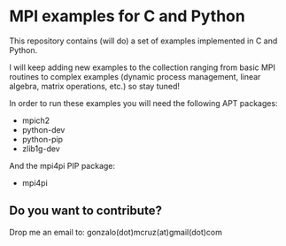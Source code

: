 # MPI examples for C and Python

This repository contains (will do) a set of examples implemented in C and Python.

I will keep adding new examples to the collection ranging from basic MPI routines to complex examples (dynamic process management, linear algebra, matrix operations, etc.) so stay tuned!

In order to run these examples you will need the following APT packages:

* mpich2
* python-dev
* python-pip
* zlib1g-dev

And the mpi4pi PIP package:

* mpi4pi

## Do you want to contribute?

Drop me an email to: gonzalo(dot)mcruz(at)gmail(dot)com
